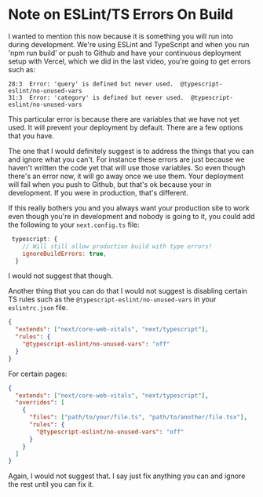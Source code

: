 # Note on ESLint/TS Errors On Build

I wanted to mention this now because it is something you will run into during development. We're using ESLint and TypeScript and when you run 'npm run build' or push to Github and have your continuous deployment setup with Vercel, which we did in the last video, you're going to get errors such as:

```
28:3  Error: 'query' is defined but never used.  @typescript-eslint/no-unused-vars
31:3  Error: 'category' is defined but never used.  @typescript-eslint/no-unused-vars
```

This particular error is because there are variables that we have not yet used. It will prevent your deployment by default. There are a few options that you have.

The one that I would definitely suggest is to address the things that you can and ignore what you can't. For instance these errors are just because we haven't written the code yet that will use those variables. So even though there's an error now, it will go away once we use them. Your deployment will fail when you push to Github, but that's ok because your in development. If you were in production, that's different.

If this really bothers you and you always want your production site to work even though you're in development and nobody is going to it, you could add the following to your `next.config.ts` file:

```js
 typescript: {
 	// Will still allow production build with type errors!
    ignoreBuildErrors: true,
  }
```

I would not suggest that though.

Another thing that you can do that I would not suggest is disabling certain TS rules such as the `@typescript-eslint/no-unused-vars` in your `eslintrc.json` file.

```json
{
  "extends": ["next/core-web-vitals", "next/typescript"],
  "rules": {
    "@typescript-eslint/no-unused-vars": "off"
  }
}
```

For certain pages:

```json
{
  "extends": ["next/core-web-vitals", "next/typescript"],
  "overrides": [
    {
      "files": ["path/to/your/file.ts", "path/to/another/file.tsx"],
      "rules": {
        "@typescript-eslint/no-unused-vars": "off"
      }
    }
  ]
}
```

Again, I would not suggest that. I say just fix anything you can and ignore the rest until you can fix it.
